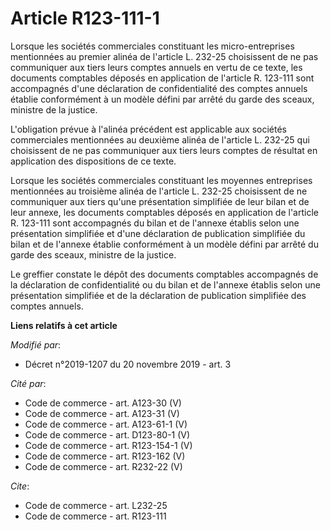 # Article R123-111-1

Lorsque les sociétés commerciales constituant les micro-entreprises mentionnées au premier alinéa de l'article L. 232-25
choisissent de ne pas communiquer aux tiers leurs comptes annuels en vertu de ce texte, les documents comptables déposés en
application de l'article R. 123-111 sont accompagnés d'une déclaration de confidentialité des comptes annuels établie
conformément à un modèle défini par arrêté du garde des sceaux, ministre de la justice.

L'obligation prévue à l'alinéa précédent est applicable aux sociétés commerciales mentionnées au deuxième alinéa de l'article
L. 232-25 qui choisissent de ne pas communiquer aux tiers leurs comptes de résultat en application des dispositions de ce
texte.

Lorsque les sociétés commerciales constituant les moyennes entreprises mentionnées au troisième alinéa de l'article L. 232-25
choisissent de ne communiquer aux tiers qu'une présentation simplifiée de leur bilan et de leur annexe, les documents
comptables déposés en application de l'article R. 123-111 sont accompagnés du bilan et de l'annexe établis selon une
présentation simplifiée et d'une déclaration de publication simplifiée du bilan et de l'annexe établie conformément à un
modèle défini par arrêté du garde des sceaux, ministre de la justice.

Le greffier constate le dépôt des documents comptables accompagnés de la déclaration de confidentialité ou du bilan et de
l'annexe établis selon une présentation simplifiée et de la déclaration de publication simplifiée des comptes annuels.

**Liens relatifs à cet article**

_Modifié par_:

  - Décret n°2019-1207 du 20 novembre 2019 - art. 3

_Cité par_:

  - Code de commerce - art. A123-30 (V)
  - Code de commerce - art. A123-31 (V)
  - Code de commerce - art. A123-61-1 (V)
  - Code de commerce - art. D123-80-1 (V)
  - Code de commerce - art. R123-154-1 (V)
  - Code de commerce - art. R123-162 (V)
  - Code de commerce - art. R232-22 (V)

_Cite_:

  - Code de commerce - art. L232-25
  - Code de commerce - art. R123-111
